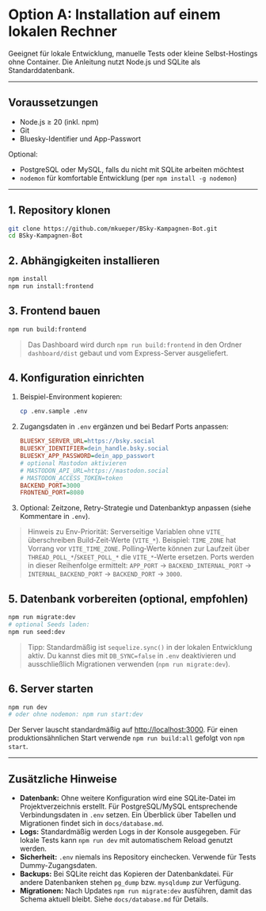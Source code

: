 # Option A: Installation auf einem lokalen Rechner

Geeignet für lokale Entwicklung, manuelle Tests oder kleine Selbst-Hostings ohne Container. Die Anleitung nutzt Node.js und SQLite als Standarddatenbank.

---

## Voraussetzungen

- Node.js ≥ 20 (inkl. npm)
- Git
- Bluesky-Identifier und App-Passwort

Optional:
- PostgreSQL oder MySQL, falls du nicht mit SQLite arbeiten möchtest
- `nodemon` für komfortable Entwicklung (per `npm install -g nodemon`)

---

## 1. Repository klonen

```bash
git clone https://github.com/mkueper/BSky-Kampagnen-Bot.git
cd BSky-Kampagnen-Bot
```

## 2. Abhängigkeiten installieren

```bash
npm install
npm run install:frontend
```

## 3. Frontend bauen

```bash
npm run build:frontend
```

> Das Dashboard wird durch `npm run build:frontend` in den Ordner `dashboard/dist` gebaut und vom Express-Server ausgeliefert.

## 4. Konfiguration einrichten

1. Beispiel-Environment kopieren:
   ```bash
   cp .env.sample .env
   ```
2. Zugangsdaten in `.env` ergänzen und bei Bedarf Ports anpassen:
   ```ini
   BLUESKY_SERVER_URL=https://bsky.social
   BLUESKY_IDENTIFIER=dein_handle.bsky.social
   BLUESKY_APP_PASSWORD=dein_app_passwort
   # optional Mastodon aktivieren
   # MASTODON_API_URL=https://mastodon.social
   # MASTODON_ACCESS_TOKEN=token
   BACKEND_PORT=3000
   FRONTEND_PORT=8080
   ```
3. Optional: Zeitzone, Retry-Strategie und Datenbanktyp anpassen (siehe Kommentare in `.env`).

> Hinweis zu Env-Priorität: Serverseitige Variablen ohne `VITE_` überschreiben Build‑Zeit‑Werte (`VITE_*`). Beispiel: `TIME_ZONE` hat Vorrang vor `VITE_TIME_ZONE`. Polling‑Werte können zur Laufzeit über `THREAD_POLL_*`/`SKEET_POLL_*` die `VITE_*`‑Werte ersetzen. Ports werden in dieser Reihenfolge ermittelt: `APP_PORT` → `BACKEND_INTERNAL_PORT` → `INTERNAL_BACKEND_PORT` → `BACKEND_PORT` → `3000`.

## 5. Datenbank vorbereiten (optional, empfohlen)

```bash
npm run migrate:dev
# optional Seeds laden:
npm run seed:dev
```

> Tipp: Standardmäßig ist `sequelize.sync()` in der lokalen Entwicklung aktiv. Du kannst dies mit `DB_SYNC=false` in `.env` deaktivieren und ausschließlich Migrationen verwenden (`npm run migrate:dev`).

## 6. Server starten

```bash
npm run dev
# oder ohne nodemon: npm run start:dev
```

Der Server lauscht standardmäßig auf <http://localhost:3000>. Für einen produktionsähnlichen Start verwende `npm run build:all` gefolgt von `npm start`.

---

## Zusätzliche Hinweise

- **Datenbank:** Ohne weitere Konfiguration wird eine SQLite-Datei im Projektverzeichnis erstellt. Für PostgreSQL/MySQL entsprechende Verbindungsdaten in `.env` setzen. Ein Überblick über Tabellen und Migrationen findet sich in `docs/database.md`.
- **Logs:** Standardmäßig werden Logs in der Konsole ausgegeben. Für lokale Tests kann `npm run dev` mit automatischem Reload genutzt werden.
- **Sicherheit:** `.env` niemals ins Repository einchecken. Verwende für Tests Dummy-Zugangsdaten.
- **Backups:** Bei SQLite reicht das Kopieren der Datenbankdatei. Für andere Datenbanken stehen `pg_dump` bzw. `mysqldump` zur Verfügung.
- **Migrationen:** Nach Updates `npm run migrate:dev` ausführen, damit das Schema aktuell bleibt. Siehe `docs/database.md` für Details.
